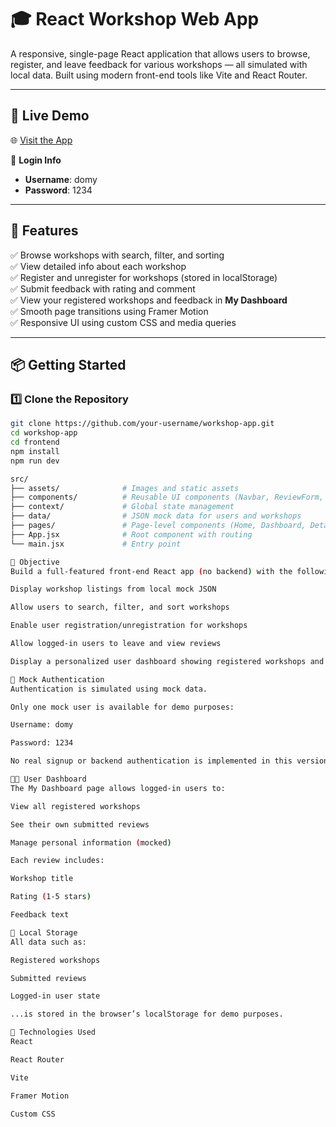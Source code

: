# 🎓 React Workshop Web App

A responsive, single-page React application that allows users to browse, register, and leave feedback for various workshops — all simulated with local data. Built using modern front-end tools like Vite and React Router.

---

## 🚀 Live Demo

🌐 [Visit the App](https://your-vercel-link.vercel.app)

👤 **Login Info**  
- **Username**: domy  
- **Password**: 1234  

---

## 🧩 Features

✅ Browse workshops with search, filter, and sorting  
✅ View detailed info about each workshop  
✅ Register and unregister for workshops (stored in localStorage)  
✅ Submit feedback with rating and comment  
✅ View your registered workshops and feedback in **My Dashboard**  
✅ Smooth page transitions using Framer Motion  
✅ Responsive UI using custom CSS and media queries

---

## 📦 Getting Started

### 1️⃣ Clone the Repository

```bash
git clone https://github.com/your-username/workshop-app.git
cd workshop-app
cd frontend
npm install
npm run dev

src/
├── assets/              # Images and static assets
├── components/          # Reusable UI components (Navbar, ReviewForm, etc.)
├── context/             # Global state management
├── data/                # JSON mock data for users and workshops
├── pages/               # Page-level components (Home, Dashboard, Details, Login)
├── App.jsx              # Root component with routing
└── main.jsx             # Entry point

🎯 Objective
Build a full-featured front-end React app (no backend) with the following capabilities:

Display workshop listings from local mock JSON

Allow users to search, filter, and sort workshops

Enable user registration/unregistration for workshops

Allow logged-in users to leave and view reviews

Display a personalized user dashboard showing registered workshops and user reviews

🔐 Mock Authentication
Authentication is simulated using mock data.

Only one mock user is available for demo purposes:

Username: domy

Password: 1234

No real signup or backend authentication is implemented in this version.

🧑‍💻 User Dashboard
The My Dashboard page allows logged-in users to:

View all registered workshops

See their own submitted reviews

Manage personal information (mocked)

Each review includes:

Workshop title

Rating (1-5 stars)

Feedback text

💾 Local Storage
All data such as:

Registered workshops

Submitted reviews

Logged-in user state

...is stored in the browser’s localStorage for demo purposes.

📌 Technologies Used
React

React Router

Vite

Framer Motion

Custom CSS

